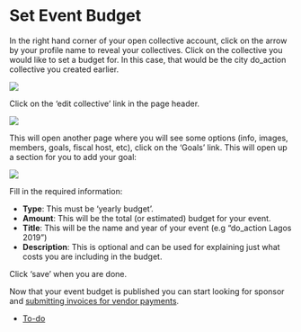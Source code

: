# Set Event Budget

In the right hand corner of your open collective account, click on the arrow by your profile name to reveal your collectives. Click on the collective you would like to set a budget for. In this case, that would be the city do\_action collective you created earlier.

![](https://make.wordpress.org/community/files/2019/03/Screenshot-2019-03-15-at-00.34.50-1024x426.png)

Click on the ‘edit collective’ link in the page header.

![](https://make.wordpress.org/community/files/2019/03/collective3-1024x347.png)

This will open another page where you will see some options (info, images, members, goals, fiscal host, etc), click on the ‘Goals’ link. This will open up a section for you to add your goal:

![](https://make.wordpress.org/community/files/2019/03/Screenshot-2019-03-26-at-11.58.05-1024x327.png)

Fill in the required information:

*   **Type**: This must be ‘yearly budget’.
*   **Amount**: This will be the total (or estimated) budget for your event.
*   **Title**: This will be the name and year of your event (e.g “do\_action Lagos 2019”)
*   **Description**: This is optional and can be used for explaining just what costs you are including in the budget.

Click ‘save’ when you are done.

Now that your event budget is published you can start looking for sponsor and [submitting invoices for vendor payments](https://make.wordpress.org/community/handbook/meetup-organizer/event-formats/do_action-charity-hackathon/managing-event-finances/submit-invoices/).

*   [To-do](# "To-do")